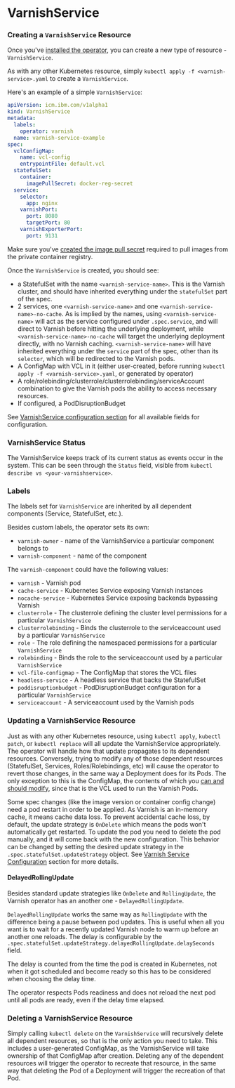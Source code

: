 # VarnishService

### Creating a `VarnishService` Resource

Once you've [installed the operator](installation.md), you can create a new type of resource - `VarnishService`.

As with any other Kubernetes resource, simply `kubectl apply -f <varnish-service>.yaml` to create a `VarnishService`.

Here's an example of a simple `VarnishService`:

```yaml
apiVersion: icm.ibm.com/v1alpha1
kind: VarnishService
metadata:
  labels:
    operator: varnish
  name: varnish-service-example
spec:
  vclConfigMap:
    name: vcl-config
    entrypointFile: default.vcl
  statefulSet:
    container:
      imagePullSecret: docker-reg-secret
  service:
    selector:
      app: nginx
    varnishPort:
      port: 8080
      targetPort: 80
    varnishExporterPort:
      port: 9131
``` 

Make sure you've [created the image pull secret](https://pages.github.ibm.com/TheWeatherCompany/icm-docs/managed-kubernetes/container-registry.html#pulling-an-image-in-kubernetes) required to pull images from the private container registry.
 
Once the `VarnishService` is created, you should see:

* a StatefulSet with the name `<varnish-service-name>`. This is the Varnish cluster, and should have inherited everything under the `statefulSet` part of the spec.
* 2 services, one `<varnish-service-name>` and one `<varnish-service-name>-no-cache`. As is implied by the names, using `<varnish-service-name>` will act as the service configured under `.spec.service`, and will direct to Varnish before hitting the underlying deployment, while `<varnish-service-name>-no-cache` will target the underlying deployment directly, with no Varnish caching. `<varnish-service-name>` will have inherited everything under the `service` part of the spec, other than its `selector`, which will be redirected to the Varnish pods.
* A ConfigMap with VCL in it (either user-created, before running `kubectl apply -f <varnish-service>.yaml`, or generated by operator)
* A role/rolebinding/clusterrole/clusterrolebinding/serviceAccount combination to give the Varnish pods the ability to access necessary resources.
* If configured, a PodDisruptionBudget

See [VarnishService configuration section](varnish-service-configuration.md) for all available fields for configuration.

### VarnishService Status

The VarnishService keeps track of its current status as events occur in the system. This can be seen through the `Status` field, visible from `kubectl describe vs <your-varnishservice>`.

### Labels

The labels set for `VarnishService` are inherited by all dependent components (Service, StatefulSet, etc.).

Besides custom labels, the operator sets its own:

 * `varnish-owner` - name of the VarnishService a particular component belongs to
 * `varnish-component` - name of the component

The `varnish-component` could have the following values:

 * `varnish` - Varnish pod
 * `cache-service` - Kubernetes Service exposing Varnish instances
 * `nocache-service` - Kubernetes Service exposing backends bypassing Varnish
 * `clusterrole` - The clusterrole defining the cluster level permissions for a particular `VarnishService`
 * `clusterrolebinding` - Binds the clusterrole to the serviceaccount used by a particular `VarnishService`
 * `role` - The role defining the namespaced permissions for a particular `VarnishService`
 * `rolebinding` - Binds the role to the serviceaccount used by a particular `VarnishService`
 * `vcl-file-configmap` - The ConfigMap that stores the VCL files
 * `headless-service` - A headless service that backs the StatefulSet
 * `poddisruptionbudget` - PodDisruptionBudget configuration for a particular `VarnishService`
 * `serviceaccount` - A serviceaccount used by the Varnish pods

### Updating a VarnishService Resource

Just as with any other Kubernetes resource, using `kubectl apply`, `kubectl patch`, or `kubectl replace` will all update the VarnishService appropriately. The operator will handle how that update propagates to its dependent resources. Conversely, trying to modify any of those dependent resources (StatefulSet, Services, Roles/Rolebindings, etc) will cause the operator to revert those changes, in the same way a Deployment does for its Pods. The only exception to this is the ConfigMap, the contents of which you [can and should modify](vcl-configuration.md), since that is the VCL used to run the Varnish Pods.

Some spec changes (like the image version or container config change) need a pod restart in order to be applied. As Varnish is an in-memory cache, it means cache data loss. To prevent accidental cache loss, by default, the update strategy is `OnDelete` which means the pods won't automatically get restarted. To update the pod you need to delete the pod manually, and it will come back with the new configuration. This behavior can be changed by setting the desired update strategy in the `.spec.statefulSet.updateStrategy` object. See [Varnish Service Configuration](varnish-service-configuration.md) section for more details.

#### DelayedRollingUpdate

Besides standard update strategies like `OnDelete` and `RollingUpdate`, the Varnish operator has an another one - `DelayedRollingUpdate`.

`DelayedRollingUpdate` works the same way as `RollingUpdate` with the difference being a pause between pod updates. This is useful when all you want is to wait for a recently updated Varnish node to warm up before an another one reloads. The delay is configurable by the `.spec.statefulSet.updateStrategy.delayedRollingUpdate.delaySeconds` field. 

The delay is counted from the time the pod is created in Kubernetes, not when it got scheduled and become ready so this has to be considered when choosing the delay time.

The operator respects Pods readiness and does not reload the next pod until all pods are ready, even if the delay time elapsed. 

### Deleting a VarnishService Resource

Simply calling `kubectl delete` on the `VarnishService` will recursively delete all dependent resources, so that is the only action you need to take. This includes a user-generated ConfigMap, as the VarnishService will take ownership of that ConfigMap after creation. Deleting any of the dependent resources will trigger the operator to recreate that resource, in the same way that deleting the Pod of a Deployment will trigger the recreation of that Pod.